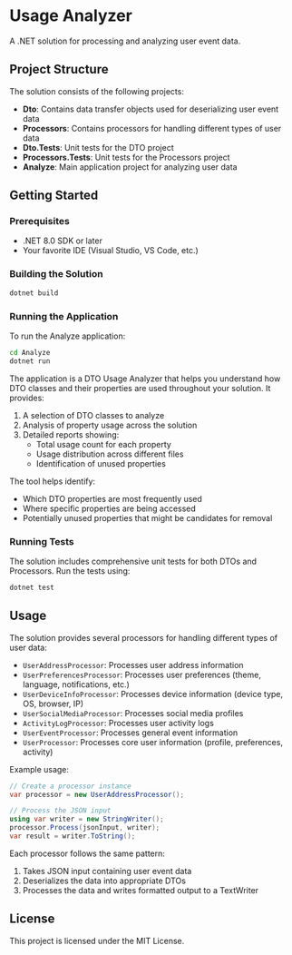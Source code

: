 # Usage Analyzer

A .NET solution for processing and analyzing user event data.

## Project Structure

The solution consists of the following projects:

- **Dto**: Contains data transfer objects used for deserializing user event data
- **Processors**: Contains processors for handling different types of user data
- **Dto.Tests**: Unit tests for the DTO project
- **Processors.Tests**: Unit tests for the Processors project
- **Analyze**: Main application project for analyzing user data

## Getting Started

### Prerequisites

- .NET 8.0 SDK or later
- Your favorite IDE (Visual Studio, VS Code, etc.)

### Building the Solution

```bash
dotnet build
```

### Running the Application

To run the Analyze application:

```bash
cd Analyze
dotnet run
```

The application is a DTO Usage Analyzer that helps you understand how DTO classes and their properties are used throughout your solution. It provides:

1. A selection of DTO classes to analyze
2. Analysis of property usage across the solution
3. Detailed reports showing:
   - Total usage count for each property
   - Usage distribution across different files
   - Identification of unused properties

The tool helps identify:
- Which DTO properties are most frequently used
- Where specific properties are being accessed
- Potentially unused properties that might be candidates for removal

### Running Tests

The solution includes comprehensive unit tests for both DTOs and Processors. Run the tests using:

```bash
dotnet test
```

## Usage

The solution provides several processors for handling different types of user data:

- `UserAddressProcessor`: Processes user address information
- `UserPreferencesProcessor`: Processes user preferences (theme, language, notifications, etc.)
- `UserDeviceInfoProcessor`: Processes device information (device type, OS, browser, IP)
- `UserSocialMediaProcessor`: Processes social media profiles
- `ActivityLogProcessor`: Processes user activity logs
- `UserEventProcessor`: Processes general event information
- `UserProcessor`: Processes core user information (profile, preferences, activity)

Example usage:

```csharp
// Create a processor instance
var processor = new UserAddressProcessor();

// Process the JSON input
using var writer = new StringWriter();
processor.Process(jsonInput, writer);
var result = writer.ToString();
```

Each processor follows the same pattern:
1. Takes JSON input containing user event data
2. Deserializes the data into appropriate DTOs
3. Processes the data and writes formatted output to a TextWriter

## License

This project is licensed under the MIT License.
